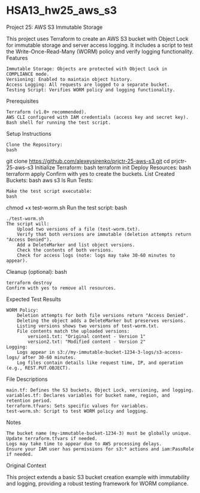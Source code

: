 # HSA13_hw25_aws_s3

Project 25: AWS S3 Immutable Storage

This project uses Terraform to create an AWS S3 bucket with Object Lock for immutable storage and server access logging. It includes a script to test the Write-Once-Read-Many (WORM) policy and verify logging functionality.
Features

    Immutable Storage: Objects are protected with Object Lock in COMPLIANCE mode.
    Versioning: Enabled to maintain object history.
    Access Logging: All requests are logged to a separate bucket.
    Testing Script: Verifies WORM policy and logging functionality.

Prerequisites

    Terraform (v1.0+ recommended).
    AWS CLI configured with IAM credentials (access key and secret key).
    Bash shell for running the test script.

Setup Instructions

    Clone the Repository:
    bash

git clone https://github.com/alexeysirenko/prjctr-25-aws-s3.git
cd prjctr-25-aws-s3
Initialize Terraform:
bash
terraform init
Deploy Resources:
bash
terraform apply
Confirm with yes to create the buckets.
List Created Buckets:
bash
aws s3 ls
Run Tests:

    Make the test script executable:
    bash

chmod +x test-worm.sh
Run the test script:
bash

    ./test-worm.sh
    The script will:
        Upload two versions of a file (test-worm.txt).
        Verify that both versions are immutable (deletion attempts return "Access Denied").
        Add a DeleteMarker and list object versions.
        Check the contents of both versions.
        Check for access logs (note: logs may take 30-60 minutes to appear).

Cleanup (optional):
bash

    terraform destroy
    Confirm with yes to remove all resources.

Expected Test Results

    WORM Policy:
        Deletion attempts for both file versions return "Access Denied".
        Deleting the object adds a DeleteMarker but preserves versions.
        Listing versions shows two versions of test-worm.txt.
        File contents match the uploaded versions:
            version1.txt: "Original content - Version 1"
            version2.txt: "Modified content - Version 2"
    Logging:
        Logs appear in s3://my-immutable-bucket-1234-3-logs/s3-access-logs/ after 30-60 minutes.
        Log files contain details like request time, IP, and operation (e.g., REST.PUT.OBJECT).

File Descriptions

    main.tf: Defines the S3 buckets, Object Lock, versioning, and logging.
    variables.tf: Declares variables for bucket name, region, and retention period.
    terraform.tfvars: Sets specific values for variables.
    test-worm.sh: Script to test WORM policy and logging.

Notes

    The bucket name (my-immutable-bucket-1234-3) must be globally unique. Update terraform.tfvars if needed.
    Logs may take time to appear due to AWS processing delays.
    Ensure your IAM user has permissions for s3:* actions and iam:PassRole if needed.

Original Context

This project extends a basic S3 bucket creation example with immutability and logging, providing a robust testing framework for WORM compliance.
